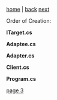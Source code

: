 [home](./page01.md) | [back](./page01.md) [next](./page03.md)

Order of Creation:

**ITarget.cs**

**Adaptee.cs**

**Adapter.cs**

**Client.cs**

**Program.cs**

[page 3](./page03.md)
